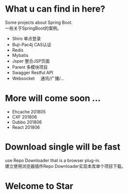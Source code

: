 # What u can find in here?
Some projects about Spring Boot.<br>
一些关于SpringBoot的案例。
- Shiro         单点登录
- Buji-Pac4j    CAS认证
- Redis 
- Mybatis 
- Jsper         整合JSP页面
- Parent        多模块项目
- Swagger       Restful API
- Websocket     通讯/广播/...

# More will come soon ...
- Ehcache   201805
- CXF       201806
- Dubbo     201806
- React     201806

# Download single will be fast
use Repo Downloader that is a browser plug-in.<br>
建立使用浏览器插件Repo Downloader实现本库单个项目下载。

# Welcome to Star


